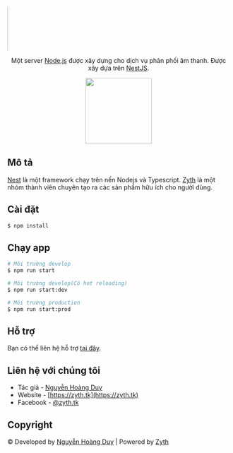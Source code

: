 <p align="center">
  <a href="https://zyth.tk/" target="blank"><div style="width: 200px;height: 100px;overflow: hidden;"><img style="margin-top: -50px;" src="https://zyth.tk/assets/img/20200719_104502_0000_tachnen.png" width="320" alt="Zyth Logo" /></div></a>
</p>
  
  <p align="center">Một server <a href="http://nodejs.org" target="blank">Node.js</a> được xây dựng cho dịch vụ phân phối âm thanh. Được xây dựa trên <a href="https://nestjs.com/" target="blank">NestJS</a>.</p>
    <p align="center">
  <a href="https://facebook.com/zyth.tk"><img src="https://www.nicepng.com/png/full/22-224222_facebook-button-1-png-like-button-facebook-png.png" width="150"></a>
</p>

## Mô tả

[Nest](https://github.com/nestjs/nest) là một framework chạy trên nền Nodejs và Typescript.
[Zyth](https://zyth.tk) là một nhóm thành viên chuyên tạo ra các sản phẩm hữu ích cho người dùng.

## Cài đặt

```bash
$ npm install
```

## Chạy app

```bash
# Môi trường develop
$ npm run start

# Môi trường develop(Có hot reloading)
$ npm run start:dev

# Môi trường production
$ npm run start:prod
```

## Hỗ trợ

Bạn có thể liên hệ hỗ trợ [tại đây](https://zyth.tk/).

## Liên hệ với chúng tôi

- Tác giả - [Nguyễn Hoàng Duy](https://facebook.com/giundep)
- Website - [https://zyth.tk](https://zyth.tk)
- Facebook - [@zyth.tk](https://facebook.com/zyth.tk)

## Copyright

© Developed by [Nguyễn Hoàng Duy](https://facebook.com/giundep) | Powered by [Zyth](https://zyth.tk/)